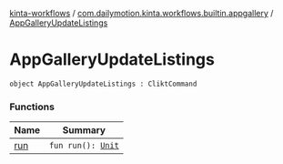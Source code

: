 [kinta-workflows](../../index.md) / [com.dailymotion.kinta.workflows.builtin.appgallery](../index.md) / [AppGalleryUpdateListings](./index.md)

# AppGalleryUpdateListings

`object AppGalleryUpdateListings : CliktCommand`

### Functions

| Name | Summary |
|---|---|
| [run](run.md) | `fun run(): `[`Unit`](https://kotlinlang.org/api/latest/jvm/stdlib/kotlin/-unit/index.html) |
